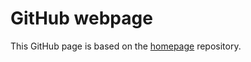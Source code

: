 # GitHub webpage
This GitHub page is based on the [homepage](https://github.com/yelhousni/homepage) repository.
